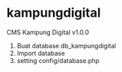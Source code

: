 # kampungdigital
CMS Kampung Digital v1.0.0

1. Buat database db_kampungdigital
2. Import database
3. setting config/database.php

